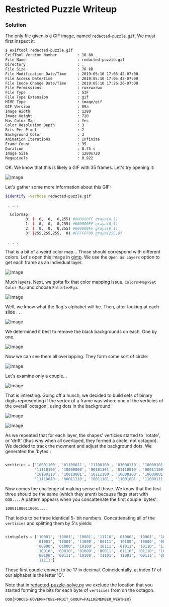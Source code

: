 # Restricted Puzzle Writeup

### Solution

The only file given is a GIF image, named [`redacted-puzzle.gif`](redacted-puzzle.gif). We must first inspect it:

```bash
$ exiftool redacted-puzzle.gif
ExifTool Version Number         : 10.80
File Name                       : redacted-puzzle.gif
Directory                       : .
File Size                       : 78 kB
File Modification Date/Time     : 2019:05:10 17:05:42-07:00
File Access Date/Time           : 2019:05:10 17:05:42-07:00
File Inode Change Date/Time     : 2019:05:10 17:26:26-07:00
File Permissions                : rwxrwxrwx
File Type                       : GIF
File Type Extension             : gif
MIME Type                       : image/gif
GIF Version                     : 89a
Image Width                     : 1280
Image Height                    : 720
Has Color Map                   : Yes
Color Resolution Depth          : 3
Bits Per Pixel                  : 2
Background Color                : 3
Animation Iterations            : Infinite
Frame Count                     : 35
Duration                        : 8.75 s
Image Size                      : 1280x720
Megapixels                      : 0.922
```

OK. We know that this is likely a GIF with 35 frames. Let's try opening it:

![Image](open-in-image-viewer.JPG)

Let's gather some more information about this GIF:

```bash
$identify -verbose redacted-puzzle.gif

 . . .

  Colormap:
         0: (  0,  0,  0,255) #000000FF graya(0,1)
         1: (  0,  0,  0,255) #000000FF graya(0,1)
         2: (  0,  0,  0,255) #000000FF graya(0,1)
         3: (255,255,255,  0) #FFFFFF00 graya(255,0)

 . . . 

```

That is a bit of a weird color map... Those should correspond with different colors. Let's open this image in [gimp](https://www.gimp.org/). We use the `Open as Layers` option to get each frame as an individual layer.

![Image](layers.JPG)

Much layers. Next, we gotta fix that color mapping issue. `Colors>Map>Set Color Map` and choose `Pallete>Ega`:

![Image](map_1.JPG)

Well, we know what the flag's alphabet will be. Then, after looking at each slide . . . 

![Image](c2a_1.JPG)

We determined it best to remove the black backgrounds on each. One by one.

![Image](c2a_2.JPG)

Now we can see them all overlapping. They form some sort of circle:

![Image](all_transparent.JPG)

Let's examine only a couple...

![Image](octagon_2.JPG)

That is intresting. Going off a hunch, we decided to build sets of binary digits representing if the vertex of a frame was where one of the verticies of the overall 'octagon', using dots in the background:

![Image](dots.JPG)

![Image](example_binary.JPG)

As we repeated that for each layer, the shapes' verticies started to 'rotate', or 'drift' (thus why when all overlayed, they formed a circle, not octagon). We decided to track the movment and adjust the background dots. We generated the 'bytes':

```python

verticies = ['10001100', '01100011', '11100100', '01000110', '10000101', '00111101', '01000010', '10011000', '11100000',
             '11110100', '10000000', '00101101', '01110010', '00011100', '00001000', '10100101', '11010111', '01101110',
             '10100110', '10010001', '10111100', '10000100', '10000001', '10111001', '11010100', '00111011', '11001110',
             '11110010', '00011110', '10011101', '11001001', '11000111', '01100101', '00011110', '10011111']
```

Now comes the challenge of making sense of those. We know that the first three should be the same (which they arent) because flags start with `OOO...`. A pattern appears when you concattenate the first couple 'bytes':

`100011000110001....`

That looks to be three identical 5- bit numbers. Concattenating all of the `verticies` and splitting them by 5's yields:

```python

cintuplets = ['10001', '10001', '10001', '11110', '01000', '10001', '10100', '00101', '00111', '10101', '00001',
			  '01001', '10001', '11000', '00111', '10100', '10000', '00000', '10110', '10111', '00100', '00111',
			  '00000', '01000', '10100', '10111', '01011', '10110', '11101', '01001', '10100', '10001', '10111', 
			  '10010', '00010', '01000', '00011', '01110', '01110', '10100', '00111', '01111', '00111', '01111', 
			  '00100', '00111', '10100', '11101', '11001', '00111', '00011', '10110', '01010', '00111', '10100', 
			  '11111']
```

Those first couple convert to be 17 in decimal. Coincidentally, at index 17 of our alphabet is the letter 'O'. 

Note that in [redacted-puzzle-solve.py](redacted-puzzle-solve.py) we exclude the location that you started forming the bits for each byte of `verticies` from on the octagon.

```
OOO{FORCES-GOVERN+TUBE+FRUIT_GROUP=FALLREMEMBER_WEATHER}
```
